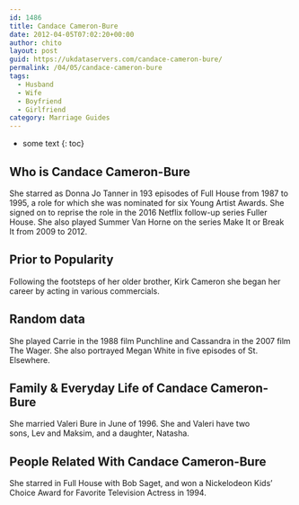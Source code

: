 ```yaml
---
id: 1486
title: Candace Cameron-Bure
date: 2012-04-05T07:02:20+00:00
author: chito
layout: post
guid: https://ukdataservers.com/candace-cameron-bure/
permalink: /04/05/candace-cameron-bure
tags:
  - Husband
  - Wife
  - Boyfriend
  - Girlfriend
category: Marriage Guides
---
```


* some text
{: toc}


## Who is  Candace Cameron-Bure
                  
                  
                  
She starred as Donna Jo Tanner in 193 episodes of Full House from 1987 to 1995, a role for which she was nominated for six Young Artist Awards. She signed on to reprise the role in the 2016 Netflix follow-up series Fuller House. She also played Summer Van Horne on the series Make It or Break It from 2009 to 2012.
                  
                
                
                
## Prior to Popularity 
                  
                  
                  
Following the footsteps of her older brother, Kirk Cameron she began her career by acting in various commercials. 
                  
                
                
                
## Random data 
                  
                  
                  
She played Carrie in the 1988 film Punchline and Cassandra in the 2007 film The Wager. She also portrayed Megan White in five episodes of St. Elsewhere. 
                  
                
                
                
## Family & Everyday Life of Candace Cameron-Bure
                  
                  
                  
She married Valeri Bure in June of 1996. She and Valeri have two sons, Lev and Maksim, and a daughter, Natasha. 
                  
                
                
                
## People Related With  Candace Cameron-Bure
                  
                  
                  
She starred in Full House with Bob Saget, and won a Nickelodeon Kids&#8217; Choice Award for Favorite Television Actress in 1994.
                  
                
              
            
          
          
          
    
    
  
